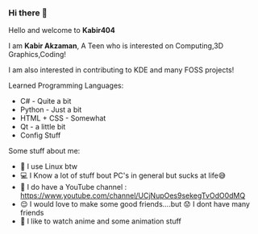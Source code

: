 ### Hi there 👋


Hello and welcome to **Kabir404**

I am **Kabir Akzaman**, A Teen who is interested on Computing,3D Graphics,Coding!

I am also interested in contributing to KDE and many FOSS projects!


Learned Programming Languages:
+ C# - Quite a bit
+ Python - Just a bit
+ HTML + CSS - Somewhat
+ Qt - a little bit
+ Config Stuff

Some stuff about me:
+ 🐧 I use Linux btw
+ 💻 I Know a lot of stuff bout PC's in general but sucks at life😅
+ 📣 I do have a YouTube channel : https://www.youtube.com/channel/UCjNupOes9sekegTvOdO0dMQ
+ 😌 I would love to make some good friends....but 😟 I dont have many friends
+ 🎥 I like to watch anime and some animation stuff
